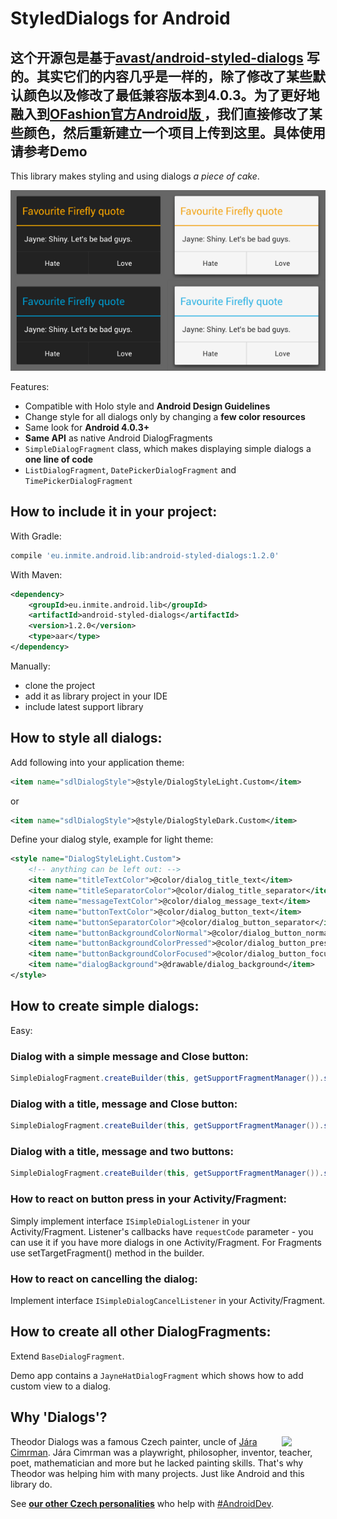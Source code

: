 # StyledDialogs for Android

## 这个开源包是基于[avast/android-styled-dialogs](https://github.com/avast/android-styled-dialogs/tree/holo) 写的。其实它们的内容几乎是一样的，除了修改了某些默认颜色以及修改了最低兼容版本到4.0.3。为了更好地融入到[OFashion官方Android版 ](http://www.wandoujia.com/apps/com.rosevision.ofashion)，我们直接修改了某些颜色，然后重新建立一个项目上传到这里。具体使用请参考Demo

This library makes styling and using dialogs _a piece of cake_.

 ![Screenshot of the dialogs](graphics/screenshot-small.png)

Features:

 - Compatible with Holo style and **Android Design Guidelines**
 - Change style for all dialogs only by changing a **few color resources**
 - Same look for **Android 4.0.3+**
 - **Same API** as native Android DialogFragments
 - `SimpleDialogFragment` class, which makes displaying simple dialogs a **one line of code**
 - `ListDialogFragment`, `DatePickerDialogFragment` and `TimePickerDialogFragment`

## How to include it in your project:

With Gradle:
```groovy
compile 'eu.inmite.android.lib:android-styled-dialogs:1.2.0'
```    

With Maven:
```xml
<dependency>
	<groupId>eu.inmite.android.lib</groupId>
	<artifactId>android-styled-dialogs</artifactId>
	<version>1.2.0</version>
	<type>aar</type>
</dependency>
```

Manually:

 - clone the project
 - add it as library project in your IDE
 - include latest support library

## How to style all dialogs:

Add following into your application theme:
```xml
<item name="sdlDialogStyle">@style/DialogStyleLight.Custom</item>
```
or
```xml
<item name="sdlDialogStyle">@style/DialogStyleDark.Custom</item>
```
Define your dialog style, example for light theme:
```xml
<style name="DialogStyleLight.Custom">
	<!-- anything can be left out: -->
	<item name="titleTextColor">@color/dialog_title_text</item>
	<item name="titleSeparatorColor">@color/dialog_title_separator</item>
	<item name="messageTextColor">@color/dialog_message_text</item>
	<item name="buttonTextColor">@color/dialog_button_text</item>
	<item name="buttonSeparatorColor">@color/dialog_button_separator</item>
	<item name="buttonBackgroundColorNormal">@color/dialog_button_normal</item>
	<item name="buttonBackgroundColorPressed">@color/dialog_button_pressed</item>
	<item name="buttonBackgroundColorFocused">@color/dialog_button_focused</item>
	<item name="dialogBackground">@drawable/dialog_background</item>
</style>
```

## How to create simple dialogs:

Easy:

### Dialog with a simple message and Close button:
```java
SimpleDialogFragment.createBuilder(this, getSupportFragmentManager()).setMessage(R.string.message).show();
```
### Dialog with a title, message and Close button:
```java
SimpleDialogFragment.createBuilder(this, getSupportFragmentManager()).setTitle(R.string.title).setMessage(R.string.message).show();
```
### Dialog with a title, message and two buttons:	
```java
SimpleDialogFragment.createBuilder(this, getSupportFragmentManager()).setTitle(R.string.title).setMessage(R.string.message).setPositiveButtonText(R.string.positive_button).setNegativeButtonText(R.string.negative_button).show();
```
### How to react on button press in your Activity/Fragment:

Simply implement interface `ISimpleDialogListener` in your Activity/Fragment. Listener's callbacks have `requestCode` parameter - you can use it if you have more dialogs in one Activity/Fragment.
For Fragments use setTargetFragment() method in the builder.

### How to react on cancelling the dialog:

Implement interface `ISimpleDialogCancelListener` in your Activity/Fragment.

## How to create all other DialogFragments:

Extend `BaseDialogFragment`. 

Demo app contains a `JayneHatDialogFragment` which shows how to add custom view to a dialog.

## Why 'Dialogs'?

<img src="http://img.radio.cz/pictures/osobnosti/cimrman_jarax.jpg" width="70"  align="right"/>

Theodor Dialogs was a famous Czech painter, uncle of [Jára Cimrman](http://en.wikipedia.org/wiki/J%C3%A1ra_Cimrman). Jára Cimrman was a playwright, philosopher, inventor, teacher, poet, mathematician and more but he lacked painting skills. That's why Theodor was helping him with many projects. Just like Android and this library do.

See [**our other Czech personalities**](http://inmite.github.io) who help with [#AndroidDev](https://plus.google.com/s/%23AndroidDev).
